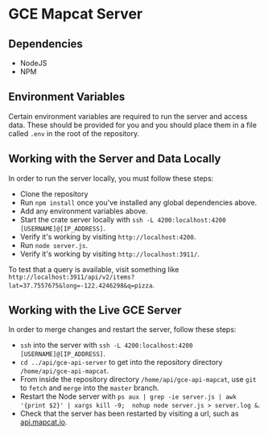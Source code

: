 # GCE Mapcat Server

## Dependencies

- NodeJS
- NPM

## Environment Variables

Certain environment variables are required to run the server and access data. These should be provided for you and you should place them in a file called `.env` in the root of the repository.

## Working with the Server and Data Locally

In order to run the server locally, you must follow these steps:

- Clone the repository
- Run `npm install` once you've installed any global dependencies above.
- Add any environment variables above.
- Start the crate server locally with `ssh -L 4200:localhost:4200 [USERNAME]@[IP_ADDRESS]`.
- Verify it's working by visiting `http://localhost:4200`.
- Run `node server.js`.
- Verify it's working by visiting `http://localhost:3911/`.

To test that a query is available, visit something like `http://localhost:3911/api/v2/items?lat=37.7557675&long=-122.4246298&q=pizza`.

## Working with the Live GCE Server

In order to merge changes and restart the server, follow these steps:

- `ssh` into the server with `ssh -L 4200:localhost:4200 [USERNAME]@[IP_ADDRESS]`.
- `cd ../api/gce-api-server` to get into the repository directory `/home/api/gce-api-mapcat`.
- From inside the repository directory `/home/api/gce-api-mapcat`, use `git` to `fetch` and `merge` into the `master` branch.
- Restart the Node server with `ps aux | grep -ie server.js | awk '{print $2}' | xargs kill -9;  nohup node server.js > server.log &`.
- Check that the server has been restarted by visiting a url, such as [api.mapcat.io](http://api.mapcat.io:3911/).
